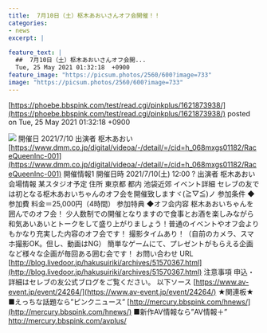 ```yaml
---
title:  7月10日（土）枢木あおいさんオフ会開催！！ 	
categories:
- news
excerpt: |
  
feature_text: |
  ##  7月10日（土）枢木あおいさんオフ会開...
  Tue, 25 May 2021 01:32:18  +0900
feature_image: "https://picsum.photos/2560/600?image=733"
image: "https://picsum.photos/2560/600?image=733"
---
```


[https://phoebe.bbspink.com/test/read.cgi/pinkplus/1621873938/](https://phoebe.bbspink.com/test/read.cgi/pinkplus/1621873938/)
posted on Tue, 25 May 2021 01:32:18  +0900

<!--more-->

![](https://image.av-event.jp/contents/images/24264/dcd3ea0eda977b542e0cad7ba2f09f76.jpg) 開催日 2021/7/10 出演者 枢木あおい [https://www.dmm.co.jp/digital/videoa/-/detail/=/cid=h_068mxgs01182/RaceQueenInc-001](https://www.dmm.co.jp/digital/videoa/-/detail/=/cid=h_068mxgs01182/RaceQueenInc-001) 開催情報1 開催日時 2021/7/10(土) 12:00 ? 出演者 枢木あおい 会場情報 某スタジオ予定 住所 東京都 都内 池袋近郊 イベント詳細 セレブの友では初となる枢木あおいちゃんのオフ会を開催致しますヾ(≧▽≦)ノ 参加条件 ◆参加費 料金＝25,000円（4時間） 参加特典 ◆オフ会内容 枢木あおいちゃんを囲んでのオフ会！ 少人数制での開催となりますので食事とお酒を楽しみながら和気あいあいとトークをして盛り上がりましょう！普通のイベントやオフ会よりもかなり充実した内容のオフ会です！ 撮影タイムあり！（自前のカメラ、スマホ撮影OK。但し、動画はNG） 簡単なゲームにて、プレゼントがもらえる企画など様々な企画が毎回ある囲む会です！ お問い合わせ URL [http://blog.livedoor.jp/hakusuiriki/archives/51570367.html](http://blog.livedoor.jp/hakusuiriki/archives/51570367.html) 注意事項 申込・詳細はセレブの友公式ブログをご覧ください。 以下ソース [https://www.av-event.jp/event/24264/](https://www.av-event.jp/event/24264/) ★関連板★ ■えっちな話題なら”ピンクニュース” [http://mercury.bbspink.com/hnews/](http://mercury.bbspink.com/hnews/) ■新作AV情報なら”AV情報＋” http://mercury.bbspink.com/avplus/
